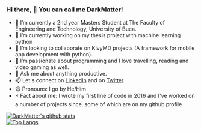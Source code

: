 ### Hi there, 👋 You can call me DarkMatter!

- 🔭 I’m currently a 2nd year Masters Student at The Faculty of Engineering and Technology, University of Buea.
- 🌱 I’m currently working on my thesis project with machine learning python
- 👯 I’m looking to collaborate on KivyMD projects (A framework for mobile app development with python).
- 🤔 I’m passionate about programming and I love travelling, reading and video gaming as well.
- 💬 Ask me about anything productive.
- 📫 Let's connect on [LinkedIn](https://www.linkedin.com/in/nde-lucien-19b033188/) and on [Twitter](https://twitter.com/dark_matter08)
- 😄 Pronouns: I go by He/Him
- ⚡ Fact about me: I wrote my first line of code in 2016 and I've worked on a number of projects since. some of which are on my github profile


[![DarkMatter's github stats](https://github-readme-stats.vercel.app/api?username=dark-matter08&theme=radical)](https://github.com/dark-matter08/github-readme-stats)  
[![Top Langs](https://github-readme-stats.vercel.app/api/top-langs/?username=dark-matter08&theme=radical&layout=compact)](https://github.com/dark-matter08/github-readme-stats)


